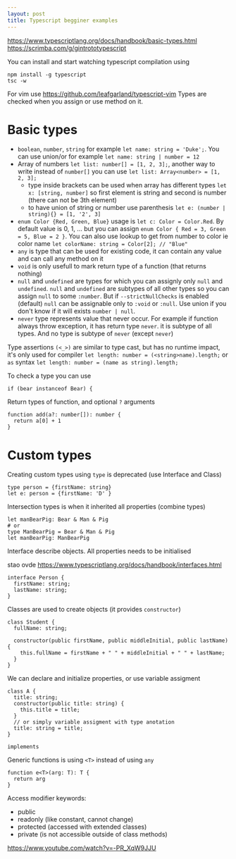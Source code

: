 ```yaml
---
layout: post
title: Typescript begginer examples
---
```


<https://www.typescriptlang.org/docs/handbook/basic-types.html>
<https://scrimba.com/g/gintrototypescript>

You can install and start watching typescript compilation using

~~~
npm install -g typescript
tsc -w
~~~

For vim use https://github.com/leafgarland/typescript-vim
Types are checked when you assign or use method on it.

# Basic types

* `boolean`, `number`, `string` for example `let name: string = 'Duke';`. You
  can use union/or for example `let name: string | number = 12`
* Array of numbers `let list: number[] = [1, 2, 3];`, another way to write
  instead of `number[]` you can use `let list: Array<number> = [1, 2, 3];`
  * type inside brackets can be used when array has different types `let x:
  [string, number]` so first element is string and second is number (there can
  not be 3th element)
  * to have union of string or number use parenthesis `let e: (number
  | string){} = [1, '2', 3]`
* `enum Color {Red, Green, Blue}` usage is `let c: Color = Color.Red`. By
default value is 0, 1, ... but you can assign `enum Color { Red = 3, Green = 5,
Blue = 2 }`.  You can also use lookup to get from number to color ie color name
`let colorName: string = Color[2]; // "Blue"`
* `any` is type that can be used for existing code, it can contain any value
and can call any method on it
* `void` is only usefull to mark return type of a function (that returns
nothing)
* `null` and `undefined` are types for which you can assignly only `null` and
`undefined`. `null` and `undefined` are subtypes of all other types so you can
assign `null` to some `:number`. But if `--strictNullChecks` is enabled
(default) `null` can be assignable only to `:void` or `:null`. Use union if
you don't know if it will exists `number | null`.
* `never` type represents value that never occur. For example if function
always throw exception, it has return type `never`. it is subtype of all
types. And no type is subtype of `never` (except `never`)

Type assertions `(<_>)` are similar to type cast, but has no runtime impact,
it's only used for compiler `let length: number = (<string>name).length;` or
`as` syntax `let length: number = (name as string).length;`

To check a type you can use
```
if (bear instanceof Bear) {
```

Return types of function, and optional `?` arguments

```
function add(a?: number[]): number {
  return a[0] + 1
}
```

# Custom types

Creating custom types using `type` is deprecated (use Interface and Class)
```
type person = {firstName: string}
let e: person = {firstName: 'D' }
```

Intersection types is when it inherited all properties (combine types)

```
let manBearPig: Bear & Man & Pig
# or
type ManBearPig = Bear & Man & Pig
let manBearPig: ManBearPig
```

Interface describe objects. All properties needs to be initialised


stao ovde https://www.typescriptlang.org/docs/handbook/interfaces.html
~~~
interface Person {
  firstName: string;
  lastName: string;
}
~~~

Classes are used to create objects (it provides `constructor`)

~~~
class Student {
  fullName: string;

  constructor(public firstName, public middleInitial, public lastName) {
    this.fullName = firstName + " " + middleInitial + " " + lastName;
  }
}
~~~

We can declare and initialize properties, or use variable assigment

~~~
class A {
  title: string;
  constructor(public title: string) {
    this.title = title;
  }
  // or simply variable assigment with type anotation
  title: string = title;
}
~~~

`implements`


Generic functions is using `<T>` instead of using `any`
```
function e<T>(arg: T): T {
  return arg
}
```

Access modifier keywords:
* public
* readonly (like constant, cannot change)
* protected (accessed with extended classes)
* private (is not accessible outside of class methods)

https://www.youtube.com/watch?v=-PR_XqW9JJU
